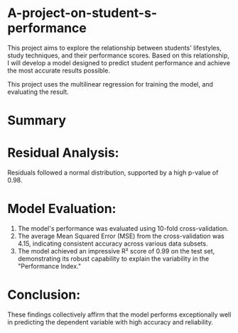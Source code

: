 # A-project-on-student-s-performance
 This project aims to explore the relationship between students' lifestyles, study techniques, and their performance scores. Based on this relationship, I will develop a model designed to predict student performance and achieve the most accurate results possible.

This project uses the multilinear regression for training the model, and evaluating the result. 

# Summary
 # Residual Analysis:

Residuals followed a normal distribution, supported by a high p-value of 0.98.
# Model Evaluation:

1. The model's performance was evaluated using 10-fold cross-validation.
2. The average Mean Squared Error (MSE) from the cross-validation was 4.15, indicating consistent accuracy across various data subsets.
3. The model achieved an impressive R² score of 0.99 on the test set, demonstrating its robust capability to explain the variability in the "Performance Index."
# Conclusion:

These findings collectively affirm that the model performs exceptionally well in predicting the dependent variable with high accuracy and reliability.
